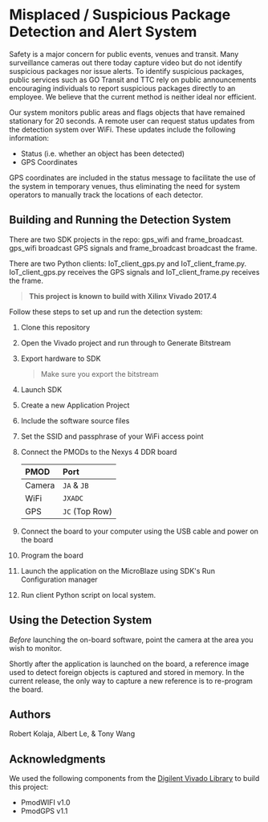 # Misplaced / Suspicious Package Detection and Alert System

Safety is a major concern for public events, venues and transit. Many surveillance cameras out there today capture video but do not identify suspicious packages nor issue alerts. To identify suspicious packages, public services such as GO Transit and TTC rely on public announcements encouraging individuals to report suspicious packages directly to an employee. We believe that the current method is neither ideal nor efficient.

Our system monitors public areas and flags objects that have remained stationary for 20 seconds. A remote user can request status updates from the detection system over WiFi. These updates include the following information:
- Status (i.e. whether an object has been detected)
- GPS Coordinates

GPS coordinates are included in the status message to facilitate the use of the system in temporary venues, thus eliminating the need for system operators to manually track the locations of each detector.

## Building and Running the Detection System

There are two SDK projects in the repo: gps_wifi and frame_broadcast. gps_wifi broadcast GPS signals and frame_broadcast broadcast the frame.

There are two Python clients: IoT_client_gps.py and IoT_client_frame.py. IoT_client_gps.py receives the GPS signals and IoT_client_frame.py receives the frame.

> **This project is known to build with Xilinx Vivado 2017.4**

Follow these steps to set up and run the detection system:

1. Clone this repository
2. Open the Vivado project and run through to Generate Bitstream
3. Export hardware to SDK
    > Make sure you export the bitstream
4. Launch SDK
5. Create a new Application Project
6. Include the software source files
7. Set the SSID and passphrase of your WiFi access point
8. Connect the PMODs to the Nexys 4 DDR board

    | PMOD   | Port           |
    | :----- | :------------- |
    | Camera | `JA` & `JB`    |
    | WiFi   | `JXADC`        |
    | GPS    | `JC` (Top Row) |

9. Connect the board to your computer using the USB cable and power on the board
10. Program the board
11. Launch the application on the MicroBlaze using SDK's Run Configuration manager
12. Run client Python script on local system.

## Using the Detection System

_Before_ launching the on-board software, point the camera at the area you wish to monitor.

Shortly after the application is launched on the board, a reference image used to detect foreign objects is captured and stored in memory. In the current release, the only way to capture a new reference is to re-program the board.

## Authors

Robert Kolaja, Albert Le, & Tony Wang

## Acknowledgments

We used the following components from the [Digilent Vivado Library](https://github.com/Digilent/vivado-library) to build this project:
- PmodWIFI v1.0
- PmodGPS v1.1
